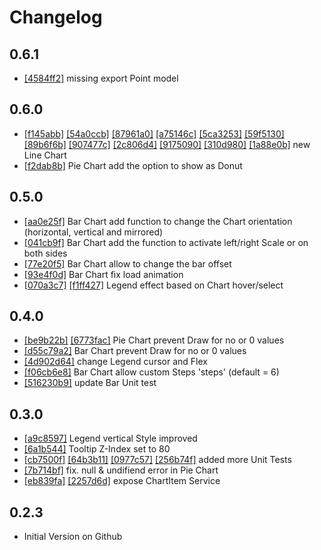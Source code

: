 # Changelog

## 0.6.1

- [[4584ff2]](https://github.com/Chtau/dlChart/commit/4584ff274ce2ba5200290d8b6447ad79628b3700) missing export Point model

## 0.6.0

- [[f145abb]](https://github.com/Chtau/dlChart/commit/f145abbc8427ee52deb3bc03f1877a439e9b16e7) [[54a0ccb]](https://github.com/Chtau/dlChart/commit/54a0ccb30abc111182bf46c3b9c72f1aaa39ce02) [[87961a0]](https://github.com/Chtau/dlChart/commit/87961a04ccced11d6ff67909b0962d2fd183dc53) [[a75146c]](https://github.com/Chtau/dlChart/commit/a75146cfe3fa0c9bd78755f0a17fc2fc640adf2d) [[5ca3253]](https://github.com/Chtau/dlChart/commit/5ca32532efc3bf777307ad2da689fcb65233f3eb) [[59f5130]](https://github.com/Chtau/dlChart/commit/59f5130fcd3617da96304c58601bce43c3f464de) [[89b6f6b]](https://github.com/Chtau/dlChart/commit/89b6f6b23db8e5dca3f2b08ef79d9e430a5620bb) [[907477c]](https://github.com/Chtau/dlChart/commit/907477c81d68d269234ca55661201adeeaee78f3) [[2c806d4]](https://github.com/Chtau/dlChart/commit/2c806d43f92a741166740e506cf6812ff5bd0400) [[9175090]](https://github.com/Chtau/dlChart/commit/91750900f97a80b035fb05318107ffe0e00384c5) [[310d980]](https://github.com/Chtau/dlChart/commit/310d98006fc8dc21ec649f4c75044aae6f1e1960) [[1a88e0b]](https://github.com/Chtau/dlChart/commit/1a88e0b755355eb146acc2408aa1f2299c93575b) new Line Chart
- [[f2dab8b]](https://github.com/Chtau/dlChart/commit/f2dab8bfe78ebf4a852cfe74cc7f4295958b2fb9) Pie Chart add the option to show as Donut


## 0.5.0

- [[aa0e25f]](https://github.com/Chtau/dlChart/commit/aa0e25f3c81d172856ede7c4e0d5594146a4b0b5) Bar Chart add function to change the Chart orientation (horizontal, vertical and mirrored)
- [[041cb9f]](https://github.com/Chtau/dlChart/commit/041cb9fe865655620835c83ba302ff77332956c4) Bar Chart add the function to activate left/right Scale or on both sides
- [[77e20f5]](https://github.com/Chtau/dlChart/commit/77e20f5cced8ae040b1f2bbbfcc0e7d3e158b27e) Bar Chart allow to change the bar offset
- [[93e4f0d]](https://github.com/Chtau/dlChart/commit/93e4f0de72d574bd559b7b3a4d9f5fc59763de1c) Bar Chart fix load animation
- [[070a3c7]](https://github.com/Chtau/dlChart/commit/070a3c79743ae328e61063b18d2bf89badb15af9) [[f1ff427]](https://github.com/Chtau/dlChart/commit/f1ff4271adc1d62fcc8e9041308ac0697e8b5efe) Legend effect based on Chart hover/select


## 0.4.0

- [[be9b22b]](https://github.com/Chtau/dlChart/commit/be9b22b9b5deb64cc79c1e544a3453b677bd1c69) [[6773fac]](https://github.com/Chtau/dlChart/commit/6773faca2b958de87ffe12a1c5d233d0f0395386) Pie Chart prevent Draw for no or 0 values
- [[d55c79a2]](https://github.com/Chtau/dlChart/commit/d55c79a53b2f29fc1ceca3840e160343e7c6a5e2) Bar Chart prevent Draw for no or 0 values
- [[4d902d64]](https://github.com/Chtau/dlChart/commit/4d902d6454f468c2bd8db5b8c0c8ff02396d298d) change Legend cursor and Flex
- [[f06cb6e8]](https://github.com/Chtau/dlChart/commit/f06cb6e81c790632bea9136bfdec3124062632b3) Bar Chart allow custom Steps 'steps' (default = 6)
- [[516230b9]](https://github.com/Chtau/dlChart/commit/516230b98d038e93ac9fb52101aa9cc06e775330) update Bar Unit test


## 0.3.0

- [[a9c8597]](https://github.com/Chtau/dlChart/commit/a9c8597705ee0513cd7397c1997be0999ce3f339) Legend vertical Style improved
- [[6a1b544]](https://github.com/Chtau/dlChart/commit/6a1b544f758d92bdea778fc6ed29d558ba579bb8) Tooltip Z-Index set to 80
- [[cb7500f]](https://github.com/Chtau/dlChart/commit/cb7500fa21e1604a25ba1d4d1efe7145c7c04fbe) [[64b3b11]](https://github.com/Chtau/dlChart/commit/64b3b1171c95939590844102221e9810dd889893) [[0977c57]](https://github.com/Chtau/dlChart/commit/0977c57853379dab753edd16bcc83fc8c9c9b6d4) [[256b74f]](https://github.com/Chtau/dlChart/commit/256b74f5e8472eceec3d81a8382fac4079a4eb5c) added more Unit Tests
- [[7b714bf]](https://github.com/Chtau/dlChart/commit/7b714bfadee434c7490acf186f9f6392e26fb54c) fix. null & undifiend error in Pie Chart
- [[eb839fa]](https://github.com/Chtau/dlChart/commit/eb839fae0fe046c10fa0d19cea2fcaf9bc5bbd82) [[2257d6d]](https://github.com/Chtau/dlChart/commit/2257d6da95c5435177483de036a4c32c5164b0b0) expose ChartItem Service


## 0.2.3

- Initial Version on Github
